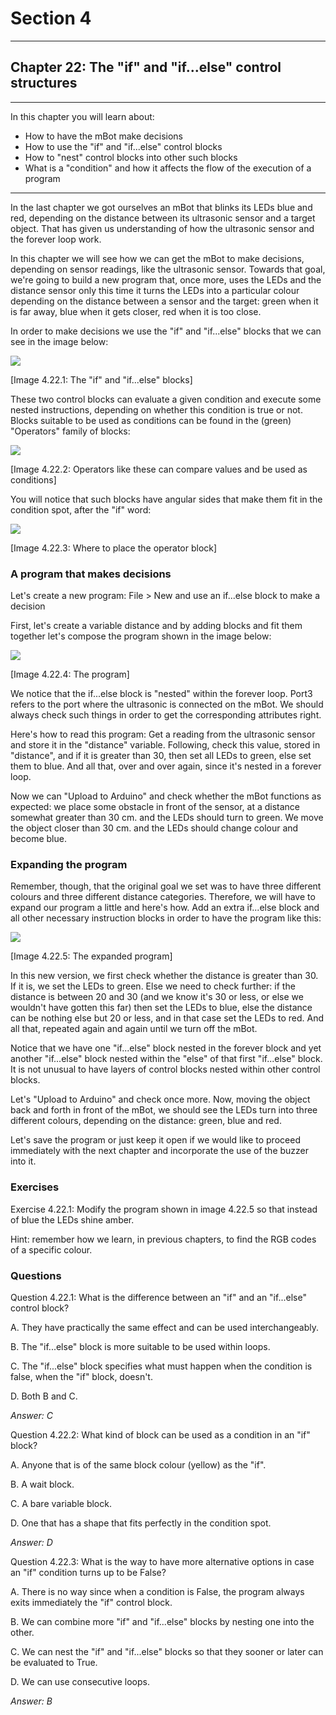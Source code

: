 # Section 4

---

## Chapter 22: The "if" and "if...else" control structures

---

In this chapter you will learn about:

* How to have the mBot make decisions
* How to use the "if" and "if...else" control blocks
* How to "nest" control blocks into other such blocks
* What is a "condition" and how it affects the flow of the execution of a program

---

In the last chapter we got ourselves an mBot that blinks its LEDs blue and red, depending on the distance between its ultrasonic sensor and a target object. That has given us understanding of how the ultrasonic sensor and the forever loop work.

In this chapter we will see how we can get the mBot to make decisions, depending on sensor readings, like the ultrasonic sensor. Towards that goal, we're going to build a new program that, once more, uses the LEDs and the distance sensor only this time it turns the LEDs into a particular colour depending on the distance between a sensor and the target: green when it is far away, blue when it gets closer, red when it is too close.

In order to make decisions we use the "if" and "if...else" blocks that we can see in the image below:

![](/assets/Img.4.22.1.jpg)

\[Image 4.22.1: The "if" and "if...else" blocks\]

These two control blocks can evaluate a given condition and execute some nested instructions, depending on whether this condition is true or not. Blocks suitable to be used as conditions can be found in the \(green\) "Operators" family of blocks:

![](/assets/Img.4.22.2.jpg)

\[Image 4.22.2: Operators like these can compare values and be used as conditions\]

You will notice that such blocks have angular sides that make them fit in the condition spot, after the "if" word:

![](/assets/Img.4.22.3.jpg)

\[Image 4.22.3: Where to place the operator block\]

### A program that makes decisions

Let's create a new program: File &gt; New and use an if...else block to make a decision

First, let's create a variable distance and by adding blocks and fit them together let's compose the program shown in the image below:

![](/assets/Img.4.22.4.jpg)

\[Image 4.22.4: The program\]

We notice that the if...else block is "nested" within the forever loop. Port3 refers to the port where the ultrasonic is connected on the mBot. We should always check such things in order to get the corresponding attributes right.

Here's how to read this program: Get a reading from the ultrasonic sensor and store it in the "distance" variable. Following, check this value, stored in "distance", and if it is greater than 30, then set all LEDs to green, else set them to blue. And all that, over and over again, since it's nested in a forever loop.

Now we can "Upload to Arduino" and check whether the mBot functions as expected: we place some obstacle in front of the sensor, at a distance somewhat greater than 30 cm. and the LEDs should turn to green. We move the object closer than 30 cm. and the LEDs should change colour and become blue.

### Expanding the program

Remember, though, that the original goal we set was to have three different colours and three different distance categories. Therefore, we will have to expand our program a little and here's how. Add an extra if...else block and all other necessary instruction blocks in order to have the program like this:

![](/assets/Img.4.22.5.jpg)

\[Image 4.22.5: The expanded program\]

In this new version, we first check whether the distance is greater than 30. If it is, we set the LEDs to green. Else we need to check further: if the distance is between 20 and 30 \(and we know it's 30 or less, or else we wouldn't have gotten this far\) then set the LEDs to blue, else the distance can be nothing else but 20 or less, and in that case set the LEDs to red. And all that, repeated again and again until we turn off the mBot.

Notice that we have one "if...else" block nested in the forever block and yet another "if...else" block nested within the "else" of that first "if...else" block. It is not unusual to have layers of control blocks nested within other control blocks.

Let's "Upload to Arduino" and check once more. Now, moving the object back and forth in front of the mBot, we should see the LEDs turn into three different colours, depending on the distance: green, blue and red.

Let's save the program or just keep it open if we would like to proceed immediately with the next chapter and incorporate the use of the buzzer into it.

### Exercises

Exercise 4.22.1: Modify the program shown in image 4.22.5 so that instead of blue the LEDs shine amber.

Hint: remember how we learn, in previous chapters, to find the RGB codes of a specific colour.

### Questions

Question 4.22.1: What is the difference between an "if" and an "if...else" control block?

A. They have practically the same effect and can be used interchangeably.

B. The "if...else" block is more suitable to be used within loops.

C. The "if...else" block specifies what must happen when the condition is false, when the "if" block, doesn't.

D. Both B and C.

_Answer: C_

Question 4.22.2: What kind of block can be used as a condition in an "if" block?

A. Anyone that is of the same block colour \(yellow\) as the "if".

B. A wait block.

C. A bare variable block.

D. One that has a shape that fits perfectly in the condition spot.

_Answer: D_

Question 4.22.3: What is the way to have more alternative options in case an "if" condition turns up to be False?

A. There is no way since when a condition is False, the program always exits immediately the "if" control block.

B. We can combine more "if" and "if...else" blocks by nesting one into the other.

C. We can nest the "if" and "if...else" blocks so that they sooner or later can be evaluated to True.

D. We can use consecutive loops.

_Answer: B_

